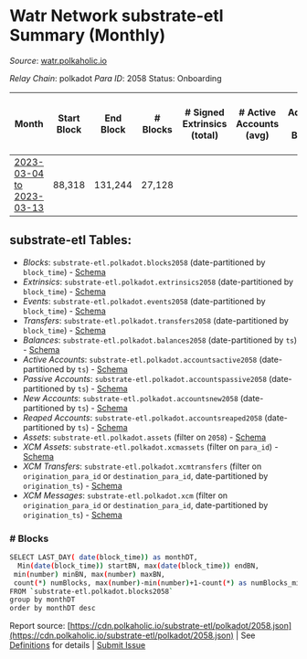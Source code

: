 # Watr Network substrate-etl Summary (Monthly)

_Source_: [watr.polkaholic.io](https://watr.polkaholic.io)

*Relay Chain*: polkadot
*Para ID*: 2058
Status: Onboarding


| Month | Start Block | End Block | # Blocks | # Signed Extrinsics (total) | # Active Accounts (avg) | # Addresses with Balances (max) | Issues |
| ----- | ----------- | --------- | -------- | --------------------------- | ----------------------- | ------------------------------- | ------ |
| [2023-03-04 to 2023-03-13](/polkadot/2058-watr/2023-03-31.md) | 88,318 | 131,244 | 27,128 |  |  |  | - 15,799 (36.81%) |   

## substrate-etl Tables:

* _Blocks_: `substrate-etl.polkadot.blocks2058` (date-partitioned by `block_time`) - [Schema](/schema/balances.json)
* _Extrinsics_: `substrate-etl.polkadot.extrinsics2058` (date-partitioned by `block_time`) - [Schema](/schema/extrinsics.json)
* _Events_: `substrate-etl.polkadot.events2058` (date-partitioned by `block_time`) - [Schema](/schema/events.json)
* _Transfers_: `substrate-etl.polkadot.transfers2058` (date-partitioned by `block_time`) - [Schema](/schema/transfers.json)
* _Balances_: `substrate-etl.polkadot.balances2058` (date-partitioned by `ts`) - [Schema](/schema/balances.json)
* _Active Accounts_: `substrate-etl.polkadot.accountsactive2058` (date-partitioned by `ts`) - [Schema](/schema/accountsactive.json)
* _Passive Accounts_: `substrate-etl.polkadot.accountspassive2058` (date-partitioned by `ts`) - [Schema](/schema/accountspassive.json)
* _New Accounts_: `substrate-etl.polkadot.accountsnew2058` (date-partitioned by `ts`) - [Schema](/schema/accountsnew.json)
* _Reaped Accounts_: `substrate-etl.polkadot.accountsreaped2058` (date-partitioned by `ts`) - [Schema](/schema/accountsreaped.json)
* _Assets_: `substrate-etl.polkadot.assets` (filter on `2058`) - [Schema](/schema/assets.json)
* _XCM Assets_: `substrate-etl.polkadot.xcmassets` (filter on `para_id`) - [Schema](/schema/xcmassets.json)
* _XCM Transfers_: `substrate-etl.polkadot.xcmtransfers` (filter on `origination_para_id` or `destination_para_id`, date-partitioned by `origination_ts`) - [Schema](/schema/xcmtransfers.json)
* _XCM Messages_: `substrate-etl.polkadot.xcm` (filter on `origination_para_id` or `destination_para_id`, date-partitioned by `origination_ts`) - [Schema](/schema/xcm.json)

### # Blocks
```bash
SELECT LAST_DAY( date(block_time)) as monthDT,
  Min(date(block_time)) startBN, max(date(block_time)) endBN, 
 min(number) minBN, max(number) maxBN, 
 count(*) numBlocks, max(number)-min(number)+1-count(*) as numBlocks_missing 
FROM `substrate-etl.polkadot.blocks2058` 
group by monthDT 
order by monthDT desc
```


Report source: [https://cdn.polkaholic.io/substrate-etl/polkadot/2058.json](https://cdn.polkaholic.io/substrate-etl/polkadot/2058.json) | See [Definitions](/DEFINITIONS.md) for details | [Submit Issue](https://github.com/colorfulnotion/substrate-etl/issues)
